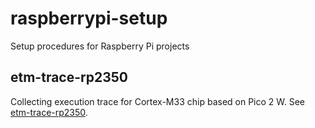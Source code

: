 # raspberrypi-setup
Setup procedures for Raspberry Pi projects

## etm-trace-rp2350
Collecting execution trace for Cortex-M33 chip based on Pico 2 W. See 
[etm-trace-rp2350](/etm-trace-rp2350).

